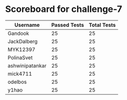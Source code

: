# Scoreboard for challenge-7
| Username   | Passed Tests | Total Tests |
|------------|--------------|-------------|
| Gandook | 25 | 25 |
| JackDalberg | 25 | 25 |
| MYK12397 | 25 | 25 |
| PolinaSvet | 25 | 25 |
| ashwinipatankar | 25 | 25 |
| mick4711 | 25 | 25 |
| odelbos | 25 | 25 |
| y1hao | 25 | 25 |
